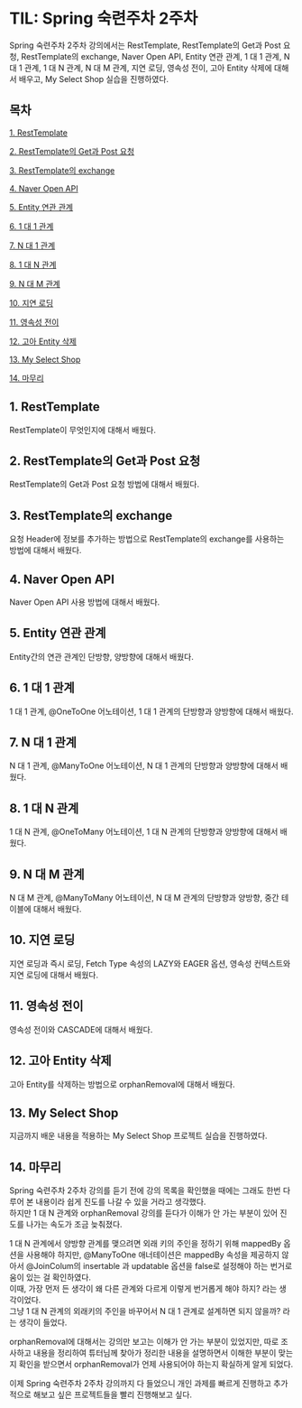 # TIL: Spring 숙련주차 2주차

Spring 숙련주차 2주차 강의에서는 RestTemplate, RestTemplate의 Get과 Post 요청, RestTemplate의 exchange, Naver Open API, Entity 연관 관계, 1 대 1 관계, N 대 1 관계, 1 대 N 관계, N 대 M 관계, 지연 로딩, 영속성 전이, 고아 Entity 삭제에 대해서 배우고, My Select Shop 실습을 진행하였다.

## 목차

[1. RestTemplate](#1-resttemplate)

[2. RestTemplate의 Get과 Post 요청](#2-resttemplate의-get과-post-요청)

[3. RestTemplate의 exchange](#3-resttemplate의-exchange)

[4. Naver Open API](#4-naver-open-api)

[5. Entity 연관 관계](#5-entity-연관-관계)

[6. 1 대 1 관계](#6-1-대-1-관계)

[7. N 대 1 관계](#7-n-대-1-관계)

[8. 1 대 N 관계](#8-1-대-n-관계)

[9. N 대 M 관계](#9-n-대-m-관계)

[10. 지연 로딩](#10-지연-로딩)

[11. 영속성 전이](#11-영속성-전이)

[12. 고아 Entity 삭제](#12-고아-entity-삭제)

[13. My Select Shop](#13-my-select-shop)

[14. 마무리](#14-마무리)

## 1. RestTemplate

RestTemplate이 무엇인지에 대해서 배웠다.

## 2. RestTemplate의 Get과 Post 요청

RestTemplate의 Get과 Post 요청 방법에 대해서 배웠다.

## 3. RestTemplate의 exchange

요청 Header에 정보를 추가하는 방법으로 RestTemplate의 exchange를 사용하는 방법에 대해서 배웠다.

## 4. Naver Open API

Naver Open API 사용 방법에 대해서 배웠다.

## 5. Entity 연관 관계

Entity간의 연관 관계인 단방향, 양방향에 대해서 배웠다.

## 6. 1 대 1 관계

1 대 1 관계, @OneToOne 어노테이션, 1 대 1 관계의 단방향과 양방향에 대해서 배웠다.

## 7. N 대 1 관계

N 대 1 관계, @ManyToOne 어노테이션, N 대 1 관계의 단방향과 양방향에 대해서 배웠다.

## 8. 1 대 N 관계

1 대 N 관계, @OneToMany 어노테이션, 1 대 N 관계의 단방향과 양방향에 대해서 배웠다.

## 9. N 대 M 관계

N 대 M 관계, @ManyToMany 어노테이션, N 대 M 관계의 단방향과 양방향, 중간 테이블에 대해서 배웠다.

## 10. 지연 로딩

지연 로딩과 즉시 로딩, Fetch Type 속성의 LAZY와 EAGER 옵션, 영속성 컨텍스트와 지연 로딩에 대해서 배웠다.

## 11. 영속성 전이

영속성 전이와 CASCADE에 대해서 배웠다.

## 12. 고아 Entity 삭제

고아 Entity를 삭제하는 방법으로 orphanRemoval에 대해서 배웠다.

## 13. My Select Shop

지금까지 배운 내용을 적용하는 My Select Shop 프로젝트 실습을 진행하였다.

## 14. 마무리

Spring 숙련주차 2주차 강의를 듣기 전에 강의 목록을 확인했을 때에는 그래도 한번 다루어 본 내용이라 쉽게 진도를 나갈 수 있을 거라고 생각했다.<br>
하지만 1 대 N 관계와 orphanRemoval 강의를 듣다가 이해가 안 가는 부분이 있어 진도를 나가는 속도가 조금 늦춰졌다.

1 대 N 관계에서 양방향 관계를 맺으려면 외래 키의 주인을 정하기 위해 mappedBy 옵션을 사용해야 하지만, @ManyToOne 애너테이션은 mappedBy 속성을 제공하지 않아서 @JoinColum의 insertable 과 updatable 옵션을 false로 설정해야 하는 번거로움이 있는 걸 확인하였다.<br>
이때, 가장 먼저 든 생각이 왜 다른 관계와 다르게 이렇게 번거롭게 해야 하지? 라는 생각이었다.<br>
그냥 1 대 N 관계의 외래키의 주인을 바꾸어서 N 대 1 관계로 설계하면 되지 않을까? 라는 생각이 들었다.

orphanRemoval에 대해서는 강의만 보고는 이해가 안 가는 부분이 있었지만, 따로 조사하고 내용을 정리하여 튜터님께 찾아가 정리한 내용을 설명하면서 이해한 부분이 맞는지 확인을 받으면서 orphanRemoval가 언제 사용되어야 하는지 확실하게 알게 되었다.

이제 Spring 숙련주차 2주차 강의까지 다 들었으니 개인 과제를 빠르게 진행하고 추가적으로 해보고 싶은 프로젝트들을 빨리 진행해보고 싶다.